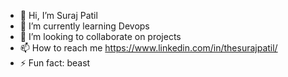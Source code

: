 - 👋 Hi, I’m Suraj Patil
- 🌱 I’m currently learning Devops
- 💞️ I’m looking to collaborate on projects
- 📫 How to reach me https://www.linkedin.com/in/thesurajpatil/
- ⚡ Fun fact: beast

<!---
suraj3233/suraj3233 is a ✨ special ✨ repository because its `README.md` (this file) appears on your GitHub profile.
You can click the Preview link to take a look at your changes.
--->
